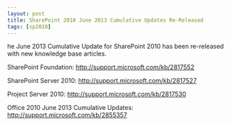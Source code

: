 ```yaml
---
layout: post
title: SharePoint 2010 June 2013 Cumulative Updates Re-Released
tags: [sp2010]
---
```


he June 2013 Cumulative Update for SharePoint 2010 has been re-released with new knowledge base articles.

SharePoint Foundation: <http://support.microsoft.com/kb/2817552>

SharePoint Server 2010: <http://support.microsoft.com/kb/2817527>

Project Server 2010: <http://support.microsoft.com/kb/2817530>

Office 2010 June 2013 Cumulative Updates: <http://support.microsoft.com/kb/2855357>